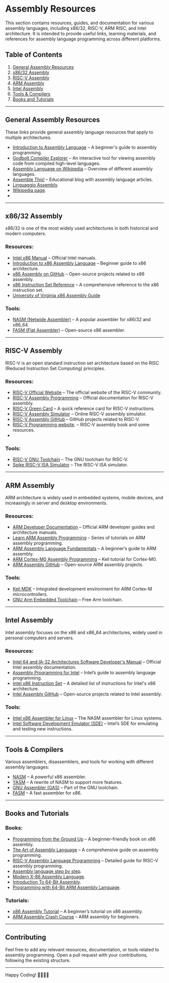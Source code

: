 # Assembly Resources

This section contains resources, guides, and documentation for various assembly languages, including x86/32, RISC-V, ARM RISC, and Intel architecture. It is intended to provide useful links, learning materials, and references for assembly language programming across different platforms.

## Table of Contents
1. [General Assembly Resources](#general-assembly-resources)
2. [x86/32 Assembly](#x86-32-assembly)
3. [RISC-V Assembly](#risc-v-assembly)
4. [ARM Assembly](#arm-assembly)
5. [Intel Assembly](#intel-assembly)
6. [Tools & Compilers](#tools--compilers)
7. [Books and Tutorials](#books-and-tutorials)

---

## General Assembly Resources

These links provide general assembly language resources that apply to multiple architectures.

- [Introduction to Assembly Language](https://www.tutorialspoint.com/assembly_programming/index.htm) – A beginner's guide to assembly programming.
- [Godbolt Compiler Explorer](https://godbolt.org/) – An interactive tool for viewing assembly code from compiled high-level languages.
- [Assembly Language on Wikipedia](https://en.wikipedia.org/wiki/Assembly_language) – Overview of different assembly languages.
- [Assemble This!](https://assemble-this.com/) – Educational blog with assembly language articles.
- [Linguaggio Assembly](https://it.wikipedia.org/wiki/Linguaggio_assembly).
- [Wikipedia page](https://en.wikipedia.org/wiki/Assembly_language).
- 

---

## x86/32 Assembly

x86/32 is one of the most widely used architectures in both historical and modern computers.

### Resources:
- [Intel x86 Manual](https://www.intel.com/content/www/us/en/developer/articles/technical/intel-sdm.html) – Official Intel manuals.
- [Introduction to x86 Assembly Language](https://cs.lmu.edu/~ray/notes/x86assembly/) – Beginner guide to x86 architecture.
- [x86 Assembly on GitHub](https://github.com/search?q=x86+assembly) – Open-source projects related to x86 assembly.
- [x86 Instruction Set Reference](https://www.felixcloutier.com/x86/) – A comprehensive reference to the x86 instruction set.
- [University of Virginia x86 Assembly Guide](https://www.cs.virginia.edu/~evans/cs216/guides/x86.html)
### Tools:
- [NASM (Netwide Assembler)](https://nasm.us/) – A popular assembler for x86/32 and x86_64.
- [FASM (Flat Assembler)](https://flatassembler.net/) – Open-source x86 assembler.

---

## RISC-V Assembly

RISC-V is an open standard instruction set architecture based on the RISC (Reduced Instruction Set Computing) principles.

### Resources:
- [RISC-V Official Website](https://riscv.org/) – The official website of the RISC-V community.
- [RISC-V Assembly Programming](https://riscv.org/learn/assembly/) – Official documentation for RISC-V assembly.
- [RISC-V Green Card](https://inst.eecs.berkeley.edu/~cs61c/fa19/riscvcard.pdf) – A quick reference card for RISC-V instructions.
- [RISC-V Assembly Simulator](https://riscvasm.lucasteske.dev/) – Online RISC-V assembly simulator.
- [RISC-V Assembly GitHub](https://github.com/search?q=risc-v+assembly) – GitHub projects related to RISC-V.
- [RISC-V Programming website](https://riscv-programming.org/). – RISC-V assembly book and some resources.
- 

### Tools:
- [RISC-V GNU Toolchain](https://github.com/riscv-collab/riscv-gnu-toolchain) – The GNU toolchain for RISC-V.
- [Spike RISC-V ISA Simulator](https://github.com/riscv-software-src/riscv-isa-sim) – The RISC-V ISA simulator.

---

## ARM Assembly

ARM architecture is widely used in embedded systems, mobile devices, and increasingly in server and desktop environments.

### Resources:
- [ARM Developer Documentation](https://developer.arm.com/documentation) – Official ARM developer guides and architecture manuals.
- [Learn ARM Assembly Programming](https://azeria-labs.com/writing-arm-assembly-part-1/) – Series of tutorials on ARM assembly programming.
- [ARM Assembly Language Fundamentals](https://cs.brown.edu/courses/cs033/docs/ARM_Assembly_v6.pdf) – A beginner’s guide to ARM assembly.
- [ARM Cortex-M0 Assembly Programming](https://www.keil.com/appnotes/docs/apnt_235.asp) – Keil tutorial for Cortex-M0.
- [ARM Assembly GitHub](https://github.com/search?q=arm+assembly) – Open-source ARM assembly projects.

### Tools:
- [Keil MDK](https://www.keil.com/) – Integrated development environment for ARM Cortex-M microcontrollers.
- [GNU Arm Embedded Toolchain](https://developer.arm.com/tools-and-software/open-source-software/developer-tools/gnu-toolchain/gnu-rm) – Free Arm toolchain.

---

## Intel Assembly

Intel assembly focuses on the x86 and x86_64 architectures, widely used in personal computers and servers.

### Resources:
- [Intel 64 and IA-32 Architectures Software Developer's Manual](https://software.intel.com/content/www/us/en/develop/articles/intel-sdm.html) – Official Intel assembly documentation.
- [Assembly Programming for Intel](https://software.intel.com/en-us/articles/introduction-to-x64-assembly) – Intel’s guide to assembly language programming.
- [Intel x86 Instruction Set](https://c9x.me/x86/) – A detailed list of instructions for Intel's x86 architecture.
- [Intel Assembly GitHub](https://github.com/search?q=intel+assembly) – Open-source projects related to Intel assembly.

### Tools:
- [Intel x86 Assembler for Linux](https://www.nasm.us/) – The NASM assembler for Linux systems.
- [Intel Software Development Emulator (SDE)](https://software.intel.com/content/www/us/en/develop/articles/intel-software-development-emulator.html) – Intel’s SDE for emulating and testing new instructions.

---

## Tools & Compilers

Various assemblers, disassemblers, and tools for working with different assembly languages:

- [NASM](https://nasm.us/) – A powerful x86 assembler.
- [YASM](http://yasm.tortall.net/) – A rewrite of NASM to support more features.
- [GNU Assembler (GAS)](https://www.gnu.org/software/binutils/) – Part of the GNU toolchain.
- [FASM](https://flatassembler.net/) – A fast assembler for x86.

---

## Books and Tutorials

### Books:
- [Programming from the Ground Up](https://savannah.nongnu.org/projects/pgubook/) – A beginner-friendly book on x86 assembly.
- [The Art of Assembly Language](https://www.ic.unicamp.br/~pannain/mc404/aulas/pdfs/artofasm.pdf) – A comprehensive guide on assembly programming.
- [RISC-V Assembly Language Programming](https://riscv.org/wp-content/uploads/2019/03/riscv_assembly_language_programming.pdf) – Detailed guide for RISC-V assembly programming.
- [Assembly language step by step](https://www.amazon.com/Assembly-Language-Step-Step-Third/dp/0470497025).
- [Modern X-86 Assembly Language](https://www.amazon.it/Modern-X86-Assembly-Language-Programming/dp/1484200659).
- [Introduction To 64-Bit Assembly](https://www.amazon.it/Introduction-Bit-Assembly-Programming-Linux/dp/1484921909/ref=sr_1_1?__mk_it_IT=%C3%85M%C3%85%C5%BD%C3%95%C3%91&crid=34TPYTGA1GD68&dib=eyJ2IjoiMSJ9.CXI9TibUBAEqq0c-iau5Bg.kWwwSGyFSZnSzThy3VBEmYeg2G-rmTOoqs1wLbD0hO4&dib_tag=se&keywords=%E2%80%9CIntroduction+to+64+Bit+Assembly+Programming+for+Linux+and+OS+X&qid=1725810067&s=books&sprefix=introduction+to+64+bit+assembly+programming+for+linux+and+os+x%2Cstripbooks%2C188&sr=1-1).
- [Programming with 64-Bit ARM Assembly Language](https://www.amazon.it/Programming-64-Bit-ARM-Assembly-Language-ebook/dp/B0881Z2VJG/ref=sr_1_1?__mk_it_IT=%C3%85M%C3%85%C5%BD%C3%95%C3%91&crid=BJIBMLXXYBQF&dib=eyJ2IjoiMSJ9.YdtDtxH-iwuRMKtuFhMqAQ.A4O90SpxrFBesd1Ooxcykh5BBII2TZ3eHDpa27EetjY&dib_tag=se&keywords=%E2%80%9CProgramming+with+64-Bit+ARM+Assembly+Language%E2%80%9D+by+Stephen+Smith&qid=1725810254&s=books&sprefix=programming+with+64-bit+arm+assembly+language+by+stephen+smith%2Cstripbooks%2C641&sr=1-1).

  
### Tutorials:
- [x86 Assembly Tutorial](https://cs.brown.edu/courses/cs033/docs/guides/x64_cheatsheet.pdf) – A beginner’s tutorial on x86 assembly.
- [ARM Assembly Crash Course](https://azeria-labs.com/writing-arm-assembly-part-1/) – ARM assembly for beginners.

---

## Contributing

Feel free to add any relevant resources, documentation, or tools related to assembly programming. Open a pull request with your contributions, following the existing structure.

---

Happy Coding! 👨‍💻👩‍💻
